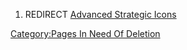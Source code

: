 1.  REDIRECT [Advanced Strategic
    Icons](Advanced_Strategic_Icons "wikilink")

[Category:Pages In Need Of
Deletion](Category:Pages_In_Need_Of_Deletion "wikilink")